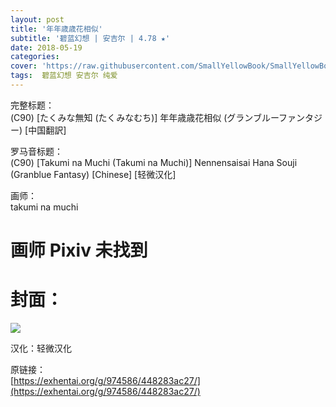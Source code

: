 ```yaml
---
layout: post
title: '年年歳歳花相似'
subtitle: '碧蓝幻想 | 安吉尔 | 4.78 ★'
date: 2018-05-19
categories: 
cover: 'https://raw.githubusercontent.com/SmallYellowBook/SmallYellowBook.github.io/master/image/%E5%B9%B4%E5%B9%B4%E6%AD%B3%E6%AD%B3%E8%8A%B1%E7%9B%B8%E4%BC%BC.jpg'
tags:  碧蓝幻想 安吉尔 纯爱
---
```


完整标题：  
(C90) [たくみな無知 (たくみなむち)] 年年歳歳花相似 (グランブルーファンタジー) [中国翻訳]  

罗马音标题：  
(C90) [Takumi na Muchi (Takumi na Muchi)] Nennensaisai Hana Souji (Granblue Fantasy) [Chinese] [轻微汉化]  

画师：  
takumi na muchi  

# 画师 Pixiv 未找到  

# 封面：  
![](https://raw.githubusercontent.com/SmallYellowBook/SmallYellowBook.github.io/master/image/%E5%B9%B4%E5%B9%B4%E6%AD%B3%E6%AD%B3%E8%8A%B1%E7%9B%B8%E4%BC%BC.jpg)

汉化：轻微汉化  

原链接：  
[https://exhentai.org/g/974586/448283ac27/](https://exhentai.org/g/974586/448283ac27/)  

